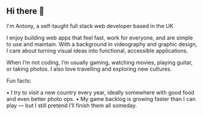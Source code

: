 ## Hi there 👋
I'm Antony, a self-taught full stack web developer based in the UK

I enjoy building web apps that feel fast, work for everyone, and are simple to use and maintain. With a background in videography and graphic design, I care about turning visual ideas into functional, accessible applications.

When I’m not coding, I’m usually gaming, watching movies, playing guitar, or taking photos. I also love travelling and exploring new cultures.

Fun facts:

• I try to visit a new country every year, ideally somewhere with good food and even better photo ops.
• My game backlog is growing faster than I can play — but I still pretend I’ll finish them all someday.

<!--
**TKP888/TKP888** is a ✨ _special_ ✨ repository because its `README.md` (this file) appears on your GitHub profile.

Here are some ideas to get you started:

- 🔭 I’m currently working on ...
- 🌱 I’m currently learning ...
- 👯 I’m looking to collaborate on ...
- 🤔 I’m looking for help with ...
- 💬 Ask me about ...
- 📫 How to reach me: ...
- 😄 Pronouns: ...
- ⚡ Fun fact: ...
-->
